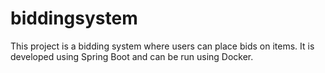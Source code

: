# biddingsystem
 This project is a bidding system where users can place bids on items. It is developed using Spring Boot and can be run using Docker.
